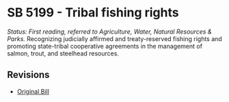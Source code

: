 # SB 5199 - Tribal fishing rights
*Status: First reading, referred to Agriculture, Water, Natural Resources & Parks.*
Recognizing judicially affirmed and treaty-reserved fishing rights and promoting state-tribal cooperative agreements in the management of salmon, trout, and steelhead resources.

## Revisions
* [Original Bill](1/)